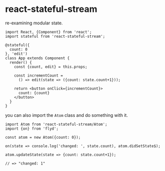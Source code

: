 # react-stateful-stream

re-examining modular state.

```
import React, {Component} from 'react';
import stateful from 'react-stateful-stream';

@stateful({
  count: 0
}, 'edit')
class App extends Component {
  render() {
    const {count, edit} = this.props;
    
    const incrementCount = 
      () => edit(state => ({count: state.count+1}));
    
    return <button onClick={incrementCount}>
      count: {count}
    </button>
  }
}
```

you can also import the `Atom` class and do something
with it.

```
import Atom from 'react-stateful-stream/Atom';
import {on} from 'flyd';

const atom = new Atom({count: 0});

on(state => console.log('changed: ', state.count), atom.didSetState$);

atom.updateState(state => {count: state.count+1});

// => "changed: 1"


```
